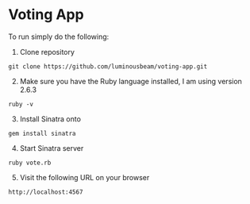 # Voting App

To run simply do the following:

1. Clone repository

`git clone https://github.com/luminousbeam/voting-app.git`

2. Make sure you have the Ruby language installed, I am using version 2.6.3

`ruby -v`

3. Install Sinatra onto

`gem install sinatra`

4. Start Sinatra server

`ruby vote.rb`

5. Visit the following URL on your browser

`http://localhost:4567`
